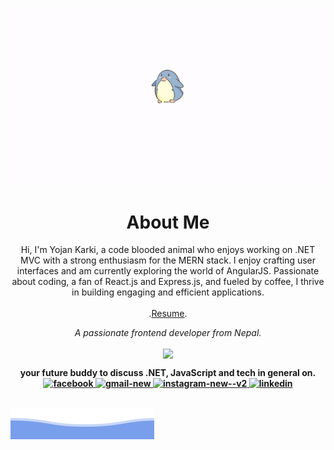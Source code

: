 ![Hello! I'm yojan karki](./Assets/Header.gif "yojan karki gif")

<div align="center">
<h1>About Me</h1>
 Hi, I'm Yojan Karki, a code blooded animal who enjoys working on .NET MVC with a strong enthusiasm for the MERN stack. I enjoy crafting user interfaces and am currently exploring the world of AngularJS. Passionate about coding, a fan of React.js and Express.js, and fueled by coffee, I thrive in building engaging and efficient applications.
<br/>
<br/>
.<a href="https://drive.google.com/file/d/1sPR8HES8N54lsQrZAPx9Ge-T9kJXxgBt/view?usp=drive_link">Resume</a>.
</div>

<p align="center">
 <i>A passionate frontend developer from Nepal.</i>
<p  align="center">
<img src="https://komarev.com/ghpvc/?username=yozankarki&&style=flat-square" align="center" />       
</p>
</p>

<div align="center">
<strong>your future buddy to discuss .NET, JavaScript and tech in general on.<strong>
<br/>
<a href="https://www.facebook.com/yozankarki2000">
<img width="50" height="50" src="https://img.icons8.com/bubbles/50/facebook.png" alt="facebook"/>
</a>
<a href="mailto:yozankarki2000@gmail.com">
<img width="50" height="50" src="https://img.icons8.com/bubbles/50/gmail-new.png" alt="gmail-new"/>
</a>
<a href="https://www.instagram.com/yozankarki/">
<img width="50" height="50" src="https://img.icons8.com/bubbles/50/instagram-new--v2.png" alt="instagram-new--v2"/>
</a>
<a href="">
<img width="50" height="50" src="https://img.icons8.com/bubbles/50/linkedin.png" alt="linkedin"/>
</a>
</div>
<br/>

![Hello! I'm yojan karki](./Assets/wave.svg "yojan karki")
